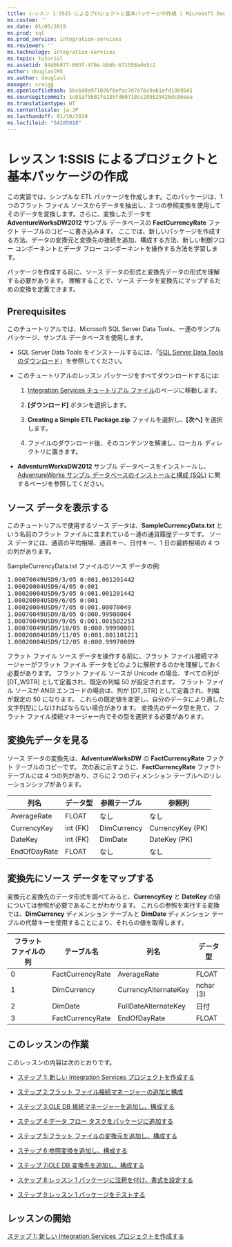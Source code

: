```yaml
---
title: レッスン 1:SSIS によるプロジェクトと基本パッケージの作成 | Microsoft Docs
ms.custom: ''
ms.date: 01/03/2019
ms.prod: sql
ms.prod_service: integration-services
ms.reviewer: ''
ms.technology: integration-services
ms.topic: tutorial
ms.assetid: 84d0b877-603f-4f8e-bb6b-671558ade5c2
author: douglaslMS
ms.author: douglasl
manager: craigg
ms.openlocfilehash: 56c6d8a971026f6efac7d7e76c9ab1efd13b95d1
ms.sourcegitcommit: 1c01af5b02fe185fd60718cc289829426dc86eaa
ms.translationtype: HT
ms.contentlocale: ja-JP
ms.lasthandoff: 01/10/2019
ms.locfileid: "54185018"
---
```

# <a name="lesson-1-create-a-project-and-basic-package-with-ssis"></a>レッスン 1:SSIS によるプロジェクトと基本パッケージの作成

この実習では、シンプルな ETL パッケージを作成します。このパッケージは、1 つのフラット ファイル ソースからデータを抽出し、2 つの参照変換を使用してそのデータを変換します。さらに、変換したデータを **AdventureWorksDW2012** サンプル データベースの **FactCurrencyRate** ファクト テーブルのコピーに書き込みます。 ここでは、新しいパッケージを作成する方法、データの変換元と変換先の接続を追加、構成する方法、新しい制御フロー コンポーネントとデータ フロー コンポーネントを操作する方法を学習します。  
  
パッケージを作成する前に、ソース データの形式と変換先データの形式を理解する必要があります。 理解することで、ソース データを変換先にマップするための変換を定義できます。  

## <a name="prerequisites"></a>Prerequisites

このチュートリアルでは、Microsoft SQL Server Data Tools、一連のサンプル パッケージ、サンプル データベースを使用します。

* SQL Server Data Tools をインストールするには、「[SQL Server Data Tools のダウンロード](../ssdt/download-sql-server-data-tools-ssdt.md)」を参照してください。  
  
* このチュートリアルのレッスン パッケージをすべてダウンロードするには:

    1.  [Integration Services チュートリアル ファイル](https://www.microsoft.com/en-us/download/details.aspx?id=56827)のページに移動します。

    2.  **[ダウンロード]** ボタンを選択します。

    3.  **Creating a Simple ETL Package.zip** ファイルを選択し、**[次へ]** を選択します。

    4.  ファイルのダウンロード後、そのコンテンツを解凍し、ローカル ディレクトリに置きます。  

* **AdventureWorksDW2012** サンプル データベースをインストールし、[AdventureWorks サンプル データベースのインストールと構成 (SQL)](../samples/adventureworks-install-configure.md) に関するページを参照してください。
  
## <a name="look-at-the-source-data"></a>ソース データを表示する
このチュートリアルで使用するソース データは、**SampleCurrencyData.txt** という名前のフラット ファイルに含まれている一連の通貨履歴データです。 ソース データには、通貨の平均相場、通貨キー、日付キー、1 日の最終相場の 4 つの列があります。  
  
SampleCurrencyData.txt ファイルのソース データの例:  
  
<pre>1.00070049USD9/3/05 0:001.001201442  
1.00020004USD9/4/05 0:001  
1.00020004USD9/5/05 0:001.001201442  
1.00020004USD9/6/05 0:001  
1.00020004USD9/7/05 0:001.00070049  
1.00070049USD9/8/05 0:000.99980004  
1.00070049USD9/9/05 0:001.001502253  
1.00070049USD9/10/05 0:000.99990001  
1.00020004USD9/11/05 0:001.001101211  
1.00020004USD9/12/05 0:000.99970009</pre>  
  
フラット ファイル ソース データを操作する前に、フラット ファイル接続マネージャーがフラット ファイル データをどのように解釈するのかを理解しておく必要があります。 フラット ファイル ソースが Unicode の場合、すべての列が [DT_WSTR] として定義され、既定の列幅 50 が設定されます。 フラット ファイル ソースが ANSI エンコードの場合は、列が [DT_STR] として定義され、列幅が既定の 50 になります。 これらの既定値を変更し、自分のデータにより適した文字列型にしなければならない場合があります。 変換先のデータ型を見て、フラット ファイル接続マネージャー内でその型を選択する必要があります。  
  
## <a name="look-at-the-destination-data"></a>変換先データを見る
ソース データの変換先は、**AdventureWorksDW** の **FactCurrencyRate** ファクト テーブルのコピーです。 次の表に示すように、**FactCurrencyRate** ファクト テーブルには 4 つの列があり、さらに 2 つのディメンション テーブルへのリレーションシップがあります。  
  
|列名|データ型|参照テーブル|参照列|  
|---------------|-------------|----------------|-----------------|  
|AverageRate|FLOAT|なし|なし|  
|CurrencyKey|int (FK)|DimCurrency|CurrencyKey (PK)|  
|DateKey|int (FK)|DimDate|DateKey (PK)|  
|EndOfDayRate|FLOAT|なし|なし|  
  
## <a name="map-the-source-data-to-the-destination"></a>変換先にソース データをマップする  
変換元と変換先のデータ形式を調べてみると、**CurrencyKey** と **DateKey** の値については参照が必要であることがわかります。 これらの参照を実行する変換では、**DimCurrency** ディメンション テーブルと **DimDate** ディメンション テーブルの代替キーを使用することにより、それらの値を取得します。  
  
|フラット ファイルの列|テーブル名|列名|データ型|  
|--------------------|--------------|---------------|-------------|  
|0|FactCurrencyRate|AverageRate|FLOAT|  
|1|DimCurrency|CurrencyAlternateKey|nchar (3)|  
|2|DimDate|FullDateAlternateKey|日付|  
|3|FactCurrencyRate|EndOfDayRate|FLOAT|  
  
## <a name="lesson-tasks"></a>このレッスンの作業  
このレッスンの内容は次のとおりです。  
  
-   [ステップ 1: 新しい Integration Services プロジェクトを作成する](../integration-services/lesson-1-1-creating-a-new-integration-services-project.md)  
  
-   [ステップ 2:フラット ファイル接続マネージャーの追加と構成](../integration-services/lesson-1-2-adding-and-configuring-a-flat-file-connection-manager.md)  
  
-   [ステップ 3:OLE DB 接続マネージャーを追加し、構成する](../integration-services/lesson-1-3-adding-and-configuring-an-ole-db-connection-manager.md)  
  
-   [ステップ 4:データ フロー タスクをパッケージに追加する](../integration-services/lesson-1-4-adding-a-data-flow-task-to-the-package.md)  
  
-   [ステップ 5:フラット ファイルの変換元を追加し、構成する](../integration-services/lesson-1-5-adding-and-configuring-the-flat-file-source.md)  
  
-   [ステップ 6:参照変換を追加し、構成する](../integration-services/lesson-1-6-adding-and-configuring-the-lookup-transformations.md)  
  
-   [ステップ 7:OLE DB 変換先を追加し、構成する](../integration-services/lesson-1-7-adding-and-configuring-the-ole-db-destination.md)  
  
-   [ステップ 8:レッスン 1 パッケージに注釈を付け、書式を設定する](../integration-services/lesson-1-8-making-the-lesson-1-package-easier-to-understand.md)  
  
-   [ステップ 9:レッスン 1 パッケージをテストする](../integration-services/lesson-1-9-testing-the-lesson-1-tutorial-package.md)  
  
## <a name="start-the-lesson"></a>レッスンの開始  
[ステップ 1: 新しい Integration Services プロジェクトを作成する](../integration-services/lesson-1-1-creating-a-new-integration-services-project.md)  
  

